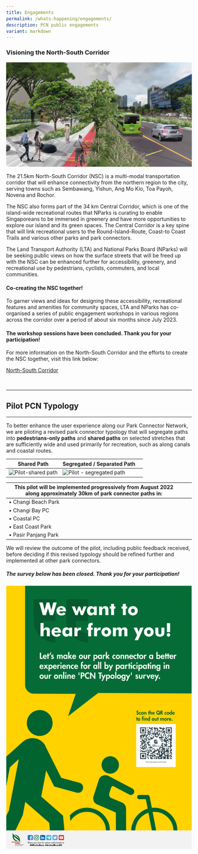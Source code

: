 ```yaml
---
title: Engagements
permalink: /whats-happening/engagements/
description: PCN public engagements
variant: markdown
---
```

### Visioning the North-South Corridor

![rochor_sungei road](/images/rochor_sungei%20road%20v1.jpg)

The 21.5km North-South Corridor (NSC) is a multi-modal transportation corridor that will enhance connectivity from the northern region to the city, serving towns such as Sembawang, Yishun, Ang Mo Kio, Toa Payoh, Novena and Rochor.

The NSC also forms part of the 34 km Central Corridor, which is one of the island-wide recreational routes that NParks is curating to enable Singaporeans to be immersed in greenery and have more opportunities to explore our island and its green spaces. The Central Corridor is a key spine that will link recreational users to the Round-Island-Route, Coast-to Coast Trails and various other parks and park connectors.

The Land Transport Authority (LTA) and National Parks Board (NParks) will be seeking public views on how the surface streets that will be freed up with the NSC can be enhanced further for accessibility, greenery, and recreational use by pedestrians, cyclists, commuters, and local communities.

#### Co-creating the NSC together!

To garner views and ideas for designing these accessibility, recreational features and amenities for community spaces, LTA and NParks has co-organised a series of public engagement workshops in various regions across the corridor over a period of about six months since July 2023.

#### The workshop sessions have been concluded. Thank you for your participation!

For more information on the North-South Corridor and the efforts to create the NSC together, visit this link below:

[North-South Corridor](https://www.lta.gov.sg/content/ltagov/en/upcoming_projects/road_commuter_facilities/north_south_corridor.html)

<br>

-----

## Pilot PCN Typology



------

To better enhance the user experience along our Park Connector Network, we are piloting a revised park connector typology that will segregate paths into **pedestrians-only paths** and **shared paths** on selected stretches that are sufficiently wide and used primarily for recreation, such as along canals and coastal routes.

| Shared Path | Segregated / Separated Path |  |
| --- | --- | --- |
| ![Pilot-shared path](https://raw.githubusercontent.com/isomerpages/nparks-pcn/staging/images/pilot-shared%20path.jpeg) | ![Pilot - segregated path](https://raw.githubusercontent.com/isomerpages/nparks-pcn/staging/images/pilot-segregated%20path.png) |  |

| This pilot will be implemented progressively from August 2022 along approximately 30km of park connector paths in: |  |  |
| --- | --- | --- |
| •&nbsp;Changi Beach Park |  |  |
| •&nbsp;Changi Bay PC |  |  |
| •&nbsp;Coastal PC |  |  |
| •&nbsp;East Coast Park |  |  |
| •&nbsp;Pasir Panjang Park |  |  |

We will review the outcome of the pilot, including public feedback received, before deciding if this revised typology should be refined further and implemented at other park connectors.

##### The survey below has been closed. Thank you for your participation!



![PCN Pilot Typology poster](/images/Poster_PCNPilotTypologySurvey.png)